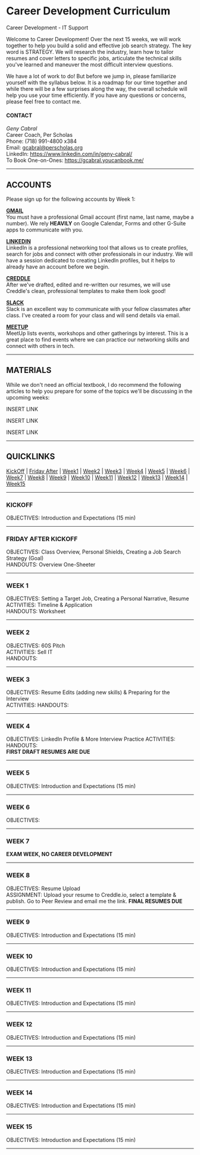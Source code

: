 # Career Development Curriculum  

Career Development - IT Support  

Welcome to Career Development! Over the next 15 weeks, we will work together to help you build a solid and effective job search strategy. The key word is STRATEGY. We will research the industry, learn how to tailor resumes and cover letters to specific jobs, articulate the technical skills you've learned and maneuver the most difficult interview questions.  

We have a lot of work to do! But before we jump in, please familiarize yourself with the syllabus below. It is a roadmap for our time together and while there will be a few surprises along the way, the overall schedule will help you use your time efficiently. If you have any questions or concerns, please feel free to contact me.  

#### CONTACT  
<i>Geny Cabral</i>  
Career Coach, Per Scholas  
Phone: (718) 991-4800 x384  
Email: gcabral@perscholas.org  
LinkedIn: https://www.linkedin.com/in/geny-cabral/  
To Book One-on-Ones: https://gcabral.youcanbook.me/
***
## ACCOUNTS
Please sign up for the following accounts by Week 1:  

<b><a href="https://mail.google.com">GMAIL</a></b>  
You must have a professional Gmail account (first name, last name, maybe a number). We rely <b>HEAVILY</b> on Google Calendar, Forms and other G-Suite apps to communicate with you.  
  

<b><a href="https://www.linkedin.com/">LINKEDIN</a></b>  
LinkedIn is a professional networking tool that allows us to create profiles, search for jobs and connect with other professionals in our industry. We will have a session dedicated to creating LinkedIn profiles, but it helps to already have an account before we begin.  
  
  
<b><a href="http://creddle.io/">CREDDLE</a></b>  
After we've drafted, edited and re-written our resumes, we will use Creddle's clean, professional templates to make them look good!  
  
  
<b><a href="https://slack.com">SLACK</a></b>  
Slack is an excellent way to communicate with your fellow classmates after class. I've created a room for your class and will send details via email.  
  
  
<b><a href="https://www.meetup.com/">MEETUP</a></b>  
MeetUp lists events, workshops and other gatherings by interest. This is a great place to find events where we can practice our networking skills and connect with others in tech.  

***
## MATERIALS
 While we don't need an official textbook, I do recommend the following articles to help you prepare for some of the topics we'll be   discussing in the upcoming weeks:  
   
   
INSERT LINK  

INSERT LINK  
  
INSERT LINK  

***
## QUICKLINKS
  [KickOff](#kickoff) |
  [Friday After](#fridayafter) |
  [Week1](#week1) |
  [Week2](#week2) |
  [Week3](#week3) |
  [Week4](#week4) |
  [Week5](#week5) |
  [Week6](#week6) |
  [Week7](#week7) |
  [Week8](#week8) |
  [Week9](#week9) |
  [Week10](#week10) |
  [Week11](#week11) |
  [Week12](#week12) |
  [Week13](#week13) |
  [Week14](#week14) |
  [Week15](#week15)  
    
    
***
### <a name="kickoff"></a>KICKOFF
OBJECTIVES: Introduction and Expectations (15 min)  
  
***  
### <a name="fridayafter"></a>FRIDAY AFTER KICKOFF  
OBJECTIVES: Class Overview, Personal Shields, Creating a Job Search Strategy (Goal)  
HANDOUTS: Overview One-Sheeter  
***
### <a name="week1"></a>WEEK 1
OBJECTIVES: Setting a Target Job, Creating a Personal Narrative, Resume  
ACTIVITIES: Timeline & Application  
HANDOUTS: Worksheet

  
***
### <a name="week2"></a>WEEK 2
OBJECTIVES: 60S Pitch  
ACTIVITIES: Sell IT  
HANDOUTS: 
  
***  
### <a name="week3"></a>WEEK 3
OBJECTIVES: Resume Edits (adding new skills) & Preparing for the Interview  
ACTIVITIES: 
HANDOUTS: 
  
***  
### <a name="week4"></a>WEEK 4
OBJECTIVES:  LinkedIn Profile & More Interview Practice
ACTIVITIES:  
HANDOUTS:  
**FIRST DRAFT RESUMES ARE DUE**
  
***  
### <a name="week5"></a>WEEK 5
OBJECTIVES: Introduction and Expectations (15 min)  
  
***  
### <a name="week6"></a>WEEK 6
OBJECTIVES:   
  
***  
### <a name="week7"></a>WEEK 7
**EXAM WEEK, NO CAREER DEVELOPMENT**
  
***  
### <a name="week8"></a>WEEK 8
OBJECTIVES: Resume Upload  
ASSIGNMENT: Upload your resume to Creddle.io, select a template & publish. Go to Peer Review and email me the link.
**FINAL RESUMES DUE**
  
***  
### <a name="week9"></a>WEEK 9
OBJECTIVES: Introduction and Expectations (15 min)  
  
***  
### <a name="week10"></a>WEEK 10
OBJECTIVES: Introduction and Expectations (15 min)  
  
***  
### <a name="week11"></a>WEEK 11
OBJECTIVES: Introduction and Expectations (15 min)  
  
***  
### <a name="week12"></a>WEEK 12
OBJECTIVES: Introduction and Expectations (15 min)  
  
***  
### <a name="week13"></a>WEEK 13
OBJECTIVES: Introduction and Expectations (15 min)  
  
***  
### <a name="week14"></a>WEEK 14
OBJECTIVES: Introduction and Expectations (15 min)  
  
***  
### <a name="week15"></a>WEEK 15
OBJECTIVES: Introduction and Expectations (15 min)  
  
***  
